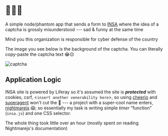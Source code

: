 # 🐼🐼🐼

A simple node/phantom app that sends a form to [INSA](http://www.insa.gov.et/registrationapplication) where the idea of a captcha is grossly misunderstood --- sad & funny at the same time

Mind you this organization is responsible for cyber defense of the country

The image you see below is the background of the captcha. You can literally copy-paste the captcha text 😂😔

![captcha](http://www.insa.gov.et/PartnerRegistrationForm-portlet/images/capchaback.png)

## Application Logic

INSA site is powered by Liferay so it's assumed the site is ***protected*** with cookies, csrf, <`insert another venerability here`>, so using [cheerio](https://www.npmjs.com/package/cheerio) and [superagent](visionmedia.github.io/superagent/) won't cut the 🧀 --- a project with a super-cool name enters, [nightmarejs](www.nightmarejs.org) 😱; so essentially my task is writing simple *timer* "function" (`insa.js`) and one CSS selector.

The whole thing took little over an hour (mostly spent on reading Nightmarejs's documentation)
